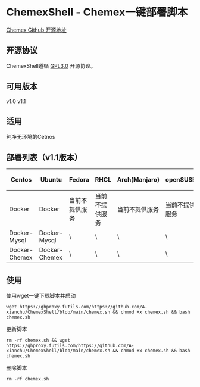 # ChemexShell - Chemex一键部署脚本

[Chemex Github 开源地址](https://github.com/celaraze/chemex)

## 开源协议

ChemexShell遵循 [GPL3.0](https://www.gnu.org/licenses/gpl-3.0.html) 开源协议。

## 可用版本

v1.0 v1.1

## 适用

纯净无环境的Cetnos

## 部署列表（v1.1版本）

| Centos        | Ubuntu        | Fedora         | RHCL           | Arch(Manjaro)  | openSUSE       | Kali(凑数的)   |
| ------------- | ------------- | -------------- | -------------- | -------------- | -------------- | -------------- |
| Docker        | Docker        | 当前不提供服务 | 当前不提供服务 | 当前不提供服务 | 当前不提供服务 | 当前不提供服务 |
| Docker-Mysql  | Docker-Mysql  | \              | \              | \              | \              | \              |
| Docker-Chemex | Docker-Chemex | \              | \              | \              | \              | \              |

## 使用

使用wget一键下载脚本并启动

```shell
wget https://ghproxy.futils.com/https://github.com/A-xianchu/ChemexShell/blob/main/chemex.sh && chmod +x chemex.sh && bash chemex.sh
```

更新脚本

```shell
rm -rf chemex.sh && wget https://ghproxy.futils.com/https://github.com/A-xianchu/ChemexShell/blob/main/chemex.sh && chmod +x chemex.sh && bash chemex.sh
```

删除脚本

```shell
rm -rf chemex.sh
```
